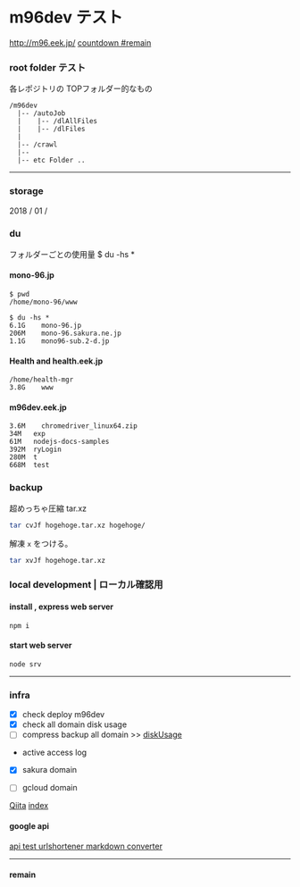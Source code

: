 # m96dev テスト
http://m96.eek.jp/
 [countdown #remain](#remain)
### root folder テスト
各レポジトリの TOPフォルダー的なもの
```
/m96dev
  |-- /autoJob
  |    |-- /dlAllFiles
  |    |-- /dlFiles
  |
  |-- /crawl
  |-- 
  |-- etc Folder ..
```
---

### storage
2018 / 01 /
### du
フォルダーごとの使用量
$ du -hs *
#### mono-96.jp 
```
$ pwd
/home/mono-96/www

$ du -hs *
6.1G	mono-96.jp
206M	mono-96.sakura.ne.jp
1.1G	mono96-sub.2-d.jp
```
#### Health and health.eek.jp
```
/home/health-mgr
3.8G	www
```
#### m96dev.eek.jp
```
3.6M	chromedriver_linux64.zip
34M   exp
61M	  nodejs-docs-samples
392M  ryLogin
280M  t
668M  test
```

### backup
超めっちゃ圧縮 tar.xz

```bash
tar cvJf hogehoge.tar.xz hogehoge/
```
解凍 `x` をつける。
```bash
tar xvJf hogehoge.tar.xz
```

### local development | ローカル確認用
#### install , express web server
`npm i`
#### start web server
`node srv`

---
### infra
- [x] check deploy m96dev
- [x] check all domain disk usage
- [ ] compress backup all domain >> [diskUsage](#du)
- active access log 
 - [x] sakura domain
 - [ ] gcloud domain



[Qiita](http://qiita.com "Qiita")
[index](./index.html "index")
#### google api
[api test urlshortener ](./apiUrlShort.html "api urlshortener")
[markdown converter ](./MdConverter.html "alt")

---

#### remain
